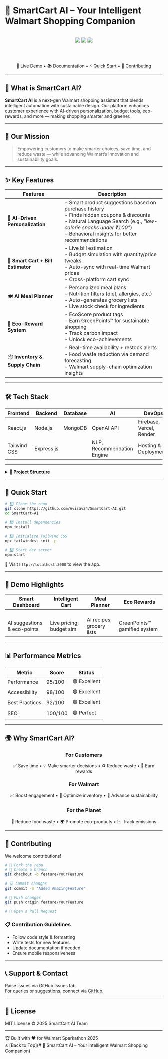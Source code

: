 # 🛒 SmartCart AI – Your Intelligent Walmart Shopping Companion

<div align="center">
  

  <br/>

  <img src="https://img.shields.io/badge/Built%20for-Walmart%20Sparkathon-blue?style=for-the-badge" />
  <img src="https://img.shields.io/badge/TailwindCSS-3.1.6-38bdf8?style=for-the-badge&logo=tailwind-css" />
  <img src="https://img.shields.io/badge/AI%20Powered-ff6b35?style=for-the-badge&logo=OpenAI&logoColor=white" />

  <br/><br/>

  🔗 Live Demo • 📚 Documentation • ⚡ [Quick Start](#quick-start) • 🤝 [Contributing](#contributing)
</div>

---

## 🌟 What is SmartCart AI?

**SmartCart AI** is a next-gen Walmart shopping assistant that blends intelligent automation with sustainable design. Our platform enhances customer experience with AI-driven personalization, budget tools, eco-rewards, and more — making shopping smarter and greener.

---

## 🎯 Our Mission

> Empowering customers to make smarter choices, save time, and reduce waste — while advancing Walmart’s innovation and sustainability goals.

---

## ✨ Key Features

| Features | Description |
|---------|-------------|
| 🧠 **AI-Driven Personalization** | - Smart product suggestions based on purchase history <br/> - Finds hidden coupons & discounts <br/> - Natural Language Search (e.g., _"low-calorie snacks under ₹100"_) <br/> - Behavioral insights for better recommendations |
| 🛒 **Smart Cart + Bill Estimator** | - Live bill estimation <br/> - Budget simulation with quantity/price tweaks <br/> - Auto-sync with real-time Walmart prices <br/> - Cross-platform cart sync |
| 🍽️ **AI Meal Planner** | - Personalized meal plans <br/> - Nutrition filters (diet, allergies, etc.) <br/> - Auto-generates grocery lists <br/> - Live stock check for ingredients |
| 🌱 **Eco-Reward System** | - EcoScore product tags <br/> - Earn GreenPoints™ for sustainable shopping <br/> - Track carbon impact <br/> - Unlock eco-achievements |
| 📦 **Inventory & Supply Chain** | - Real-time availability + restock alerts <br/> - Food waste reduction via demand forecasting <br/> - Walmart supply-chain optimization insights |

---

## 🛠️ Tech Stack

<div align="center">

| Frontend | Backend | Database | AI | DevOps |
|---------|---------|----------|----|--------|
| React.js | Node.js | MongoDB | OpenAI API | Firebase, Vercel, Render |
| Tailwind CSS | Express.js |    | NLP, Recommendation Engine | Hosting & Deployments |

</div>

---

<details>
<summary><b>📁 Project Structure</b></summary>

```
SmartCart-AI/
├── public/
│   ├── index.html
│   ├── favicon.ico
│   ├── manifest.json
│   └── robots.txt
├── src/
│   ├── assets/
│   │   ├── images/
│   │   └── icons/
│   ├── components/
│   │   ├── Navbar.jsx
│   │   ├── ProductCard.jsx
│   │   ├── CartSummary.jsx
│   │   └── MealPlanner.jsx
│   ├── pages/
│   │   ├── Home.jsx
│   │   ├── Cart.jsx
│   │   ├── Login.jsx
│   │   └── Profile.jsx
│   ├── styles/
│   │   └── index.css
│   ├── App.jsx
│   └── index.js
├── package.json
├── tailwind.config.js
├── postcss.config.js
├── .gitignore
└── README.md
```
</details>

---

## 🚀 Quick Start

```bash
# 1️⃣ Clone the repo
git clone https://github.com/Avisav24/SmartCart-AI.git
cd SmartCart-AI

# 2️⃣ Install dependencies
npm install

# 3️⃣ Initialize Tailwind CSS
npx tailwindcss init -p

# 4️⃣ Start dev server
npm start
```

🔗 Visit `http://localhost:3000` to view the app.

---

## 🎯 Demo Highlights

| Smart Dashboard | Intelligent Cart | Meal Planner | Eco Rewards |
|-----------------|------------------|--------------|--------------|
|  <br/> AI suggestions & eco-points |  <br/> Live pricing, budget sim |  <br/> AI recipes, grocery lists |  <br/> GreenPoints™ gamified system |

---

## 📊 Performance Metrics

| Metric         | Score      | Status       |
|----------------|------------|--------------|
| Performance    | 95/100     | 🟢 Excellent |
| Accessibility  | 98/100     | 🟢 Excellent |
| Best Practices | 92/100     | 🟢 Excellent |
| SEO            | 100/100    | 🟢 Perfect   |

---

## 🌍 Why SmartCart AI?

<div align="center">

### For Customers  
✅ Save time • 💡 Make smarter decisions • ♻️ Reduce waste • 🎁 Earn rewards  

### For Walmart  
📈 Boost engagement • 🧠 Optimize inventory • 🌱 Advance sustainability  

### For the Planet  
🌾 Reduce food waste • 🌍 Promote eco-products • 📉 Track emissions  

</div>

---

## 🤝 Contributing

We welcome contributions!

```bash
# 🍴 Fork the repo
# 🌿 Create a branch
git checkout -b feature/YourFeature

# 💻 Commit changes
git commit -m "Added AmazingFeature"

# 🚀 Push changes
git push origin feature/YourFeature

# 🎉 Open a Pull Request
```

### 📋 Contribution Guidelines

- Follow code style & formatting
- Write tests for new features
- Update documentation if needed
- Ensure mobile responsiveness

---

## 📞 Support & Contact

Raise issues via GitHub Issues tab.  
For queries or suggestions, connect via [GitHub](https://github.com/Avisav24).

---

## 📄 License

MIT License © 2025 SmartCart AI Team  
[](https://opensource.org/licenses/MIT)

---

🏆 Built with ❤️ for Walmart Sparkathon 2025  
🔝 [Back to Top](# 🛒 SmartCart AI – Your Intelligent Walmart Shopping Companion)
